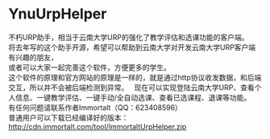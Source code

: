 # YnuUrpHelper
不朽URP助手，相当于云南大学URP的强化了教学评估和选课功能的客户端。  
将去年写的这个助手开源，希望可以帮助到云南大学对开发云南大学URP客户端有兴趣的朋友，  
或者可以大家一起完善这个软件，方便更多的学生。  
这个软件的原理和官方网站的原理是一样的，就是通过http协议收发数据，和后端交互，所以并不会被后端检测到异常。  
现在可以实现登陆云南大学URP、查看个人信息、一键教学评估、一键手动/全自动选课、查看已选课程、退课等功能。  
有任何问题请联系作者Immortalt（QQ：623408596）  
普通用户可以下载已经编译好的版本：
http://cdn.immortalt.com/tool/ImmortaltUrpHelper.zip
